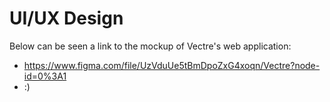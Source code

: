 # UI/UX Design

Below can be seen a link to the mockup of Vectre's web application:

- https://www.figma.com/file/UzVduUe5tBmDpoZxG4xoqn/Vectre?node-id=0%3A1 
- :)
